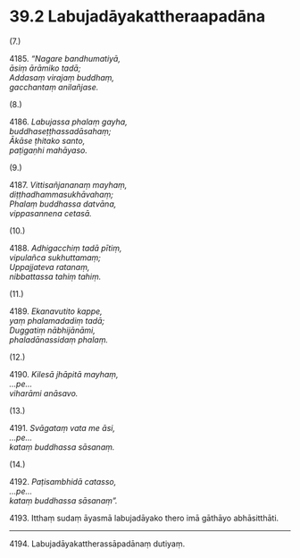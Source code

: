 # 39.2 Labujadāyakattheraapadāna

(7.)

4185\. _“Nagare bandhumatiyā,_  
_āsiṃ ārāmiko tadā;_  
_Addasaṃ virajaṃ buddhaṃ,_  
_gacchantaṃ anilañjase._  

(8.)

4186\. _Labujassa phalaṃ gayha,_  
_buddhaseṭṭhassadāsahaṃ;_  
_Ākāse ṭhitako santo,_  
_paṭigaṇhi mahāyaso._  

(9.)

4187\. _Vittisañjananaṃ mayhaṃ,_  
_diṭṭhadhammasukhāvahaṃ;_  
_Phalaṃ buddhassa datvāna,_  
_vippasannena cetasā._  

(10.)

4188\. _Adhigacchiṃ tadā pītiṃ,_  
_vipulañca sukhuttamaṃ;_  
_Uppajjateva ratanaṃ,_  
_nibbattassa tahiṃ tahiṃ._  

(11.)

4189\. _Ekanavutito kappe,_  
_yaṃ phalamadadiṃ tadā;_  
_Duggatiṃ nābhijānāmi,_  
_phaladānassidaṃ phalaṃ._  

(12.)

4190\. _Kilesā jhāpitā mayhaṃ,_  
_…pe…_  
_viharāmi anāsavo._  

(13.)

4191\. _Svāgataṃ vata me āsi,_  
_…pe…_  
_kataṃ buddhassa sāsanaṃ._  

(14.)

4192\. _Paṭisambhidā catasso,_  
_…pe…_  
_kataṃ buddhassa sāsanaṃ”._  

4193\. Itthaṃ sudaṃ āyasmā labujadāyako thero imā gāthāyo abhāsitthāti.

---

4194\. Labujadāyakattherassāpadānaṃ dutiyaṃ.
